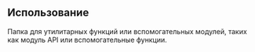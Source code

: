 ## Использование

Папка для утилитарных функций или вспомогательных модулей, таких как модуль API или вспомогательные функции.